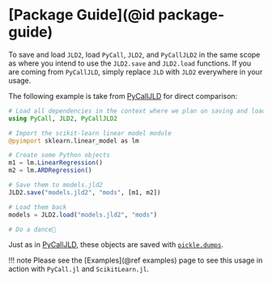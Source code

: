 # [Package Guide](@id package-guide)

To save and load `JLD2`, load `PyCall`, `JLD2`, and `PyCallJLD2` in the same scope as where you intend to use the `JLD2.save` and `JLD2.load` functions.
If you are coming from `PyCallJLD`, simply replace `JLD` with `JLD2` everywhere in your usage.

The following example is take from [PyCallJLD](https://github.com/JuliaPy/PyCallJLD.jl) for direct comparison:

```julia
# Load all dependencies in the context where we plan on saving and loading
using PyCall, JLD2, PyCallJLD2

# Import the scikit-learn linear model module
@pyimport sklearn.linear_model as lm

# Create some Python objects
m1 = lm.LinearRegression()
m2 = lm.ARDRegression()

# Save them to models.jld2
JLD2.save("models.jld2", "mods", [m1, m2])

# Load them back
models = JLD2.load("models.jld2", "mods")

# Do a dance🕺
```

Just as in [PyCallJLD](https://github.com/JuliaPy/PyCallJLD.jl), these objects are saved with [`pickle.dumps`](https://docs.python.org/3.8/library/pickle.html#pickle.dumps).

!!! note
    Please see the [Examples](@ref examples) page to see this usage in action with `PyCall.jl` and `ScikitLearn.jl`.
